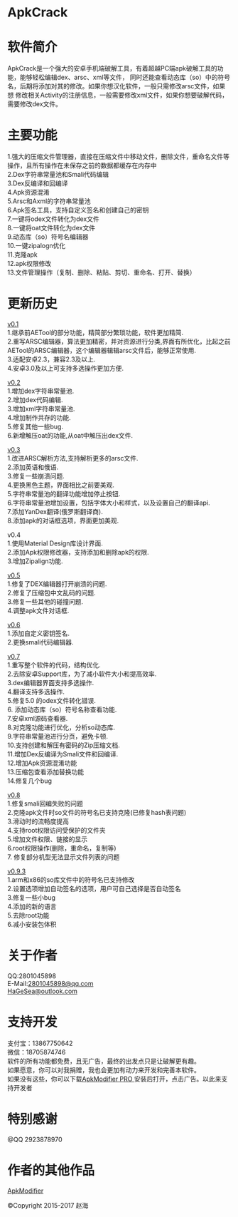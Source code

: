 # ApkCrack

软件简介
============================================================================================
ApkCrack是一个强大的安卓手机端破解工具，有着超越PC端apk破解工具的功能，能够轻松编辑dex、arsc、xml等文件，
同时还能查看动态库（so）中的符号名，后期将添加对其的修改。如果你想汉化软件，一般只需修改arsc文件，如果想
修改相关Activity的注册信息，一般需要修改xml文件，如果你想要破解代码，需要修改dex文件。

主要功能
=============================================================================================
1.强大的压缩文件管理器，直接在压缩文件中移动文件，删除文件，重命名文件等操作，且所有操作在未保存之前的数据都缓存在内存中<br/>
2.Dex字符串常量池和Smali代码编辑<br/>
3.Dex反编译和回编译<br/>
4.Apk资源混淆<br/>
5.Arsc和Axml的字符串常量池<br/>
6.Apk签名工具，支持自定义签名和创建自己的密钥<br/>
7.一键将odex文件转化为dex文件<br/>
8.一键将oat文件转化为dex文件<br/>
9.动态库（so）符号名编辑器<br/>
10.一键zipalogn优化<br/>
11.克隆apk<br/>
12.apk权限修改<br/>
13.文件管理操作（复制、删除、粘贴、剪切、重命名、打开、替换）<br/>

更新历史
==========================================================================================
[v0.1](http://pan.baidu.com/s/1nuXcFzF)<br/>
1.继承前AETool的部分功能，精简部分繁琐功能，软件更加精简.<br/>
2.重写ARSC编辑器，算法更加精密，并对资源进行分类,界面有所优化，比起之前AETool的ARSC编辑器，这个编辑器辑辑arsc文件后，能够正常使用.<br/>
3.适配安卓2.3，兼容2.3及以上.<br/>
4.安卓3.0及以上可支持多选操作更加方便.<br/>

[v0.2](http://pan.baidu.com/s/1jIa6Bno)<br/>
1.增加dex字符串常量池.<br/>
2.增加dex代码编辑.<br/>
3.增加xml字符串常量池.<br/>
4.增加制作共存的功能.<br/>
5.修复其他一些bug.<br/>
6.新增解压oat的功能,从oat中解压出dex文件.<br/>

[v0.3](http://pan.baidu.com/s/1skDrMX3)<br/>
1.改进ARSC解析方法,支持解析更多的arsc文件.<br/>
2.添加英语和俄语.<br/>
3.修复一些崩溃问题.<br/>
4.更换黑色主题，界面相比之前要美观.<br/>
5.字符串常量池的翻译功能增加停止按钮.<br/>
6.字符串常量池增加设置，包括字体大小和样式，以及设置自己的翻译api.<br/>
7.添加YanDex翻译(俄罗斯翻译商).<br/>
8.添加apk的对话框选项，界面更加美观.<br/>

v0.4<br/>
1.使用Material Design库设计界面.<br/>
2.添加Apk权限修改器，支持添加和删除apk的权限.<br/>
3.增加Zipalign功能.<br/>

[v0.5](http://pan.baidu.com/s/1mhOrrdA)<br/>
1.修复了DEX编辑器打开崩溃的问题.<br/>
2.修复了压缩包中文乱码的问题.<br/>
3.修复一些其他的碰撞问题.<br/>
4.调整apk文件对话框.<br/>

[v0.6](http://pan.baidu.com/s/1slThde9)<br/>
1.添加自定义密钥签名.<br/>
2.更换smali代码编辑器.<br/>

[v0.7](http://pan.baidu.com/s/1kVx5mfl)<br/>
1.重写整个软件的代码，结构优化.<br/>
2.去除安卓Support库，为了减小软件大小和提高效率.<br/>
3.dex编辑器界面支持多选操作.<br/>
4.翻译支持多选操作.<br/>
5.修复5.0 的odex文件转化错误.<br/>
6. 添加动态库（so）符号名称查看功能.<br/>
7.安卓xml源码查看器.<br/>
8.对克隆功能进行优化，分析so动态库.<br/>
9.字符串常量池进行分页，避免卡顿.<br/>
10.支持创建和解压有密码的Zip压缩文档.<br/>
11.增加Dex反编译为Smali文件和回编译.<br/>
12.增加Apk资源混淆功能<br/>
13.压缩包查看添加替换功能<br/>
14.修复几个bug<br/>

[v0.8](http://pan.baidu.com/s/1dE4mJrr)<br/>
1.修复smali回编失败的问题<br/>
2.克隆apk文件时so文件的符号名已支持克隆(已修复hash表问题)<br/>
3.滑动时的流畅度提高<br/>
4.支持root权限访问受保护的文件夹<br/>
5.增加文件权限、链接的显示<br/>
6.root权限操作(删除，重命名，复制等)<br/>
7. 修复部分机型无法显示文件列表的问题<br/>

[v0.9.3](http://pan.baidu.com/s/1jI7GDTk)<br/>
1.arm和x86的so库文件中的符号名已支持修改<br/>
2.设置选项增加自动签名的选项，用户可自己选择是否自动签名<br/>
3.修复一些小bug<br/>
4.添加的新的语言<br/>
5.去除root功能<br/>
6.减小安装包体积

关于作者
====================================================================
QQ:2801045898<br/>
E-Mail:2801045898@qq.com<br/>
HaGeSea@outlook.com<br/>

支持开发
==================================================================
支付宝：13867750642<br/>
微信：18705874746<br/>
软件的所有功能都免费，且无广告，最终的出发点只是让破解更有趣。<br/>
如果愿意，你可以对我捐赠，我也会更加有动力来开发和完善本软件。<br/>
如果没有这些，你可以下载[ApkModifier PRO ](http://pan.baidu.com/s/1eRFakvw)安装后打开，点击广告。以此来支持开发者<br/>

特别感谢
=================================================================
@QQ 2923878970<br/>

作者的其他作品
=================================================================
[ApkModifier](https://seaase.github.io/ApkModifier/)

©Copyright 2015-2017 赵海
